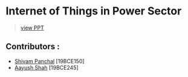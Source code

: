 # Internet of Things in Power Sector
> [view PPT](https://www.canva.com/design/DAFOiWpjjUw/WdJ3ajdbXD6ZK8Fw15ZjaQ/view?utm_content=DAFOiWpjjUw&utm_campaign=designshare&utm_medium=link&utm_source=publishsharelink)
## Contributors : 
- [Shivam Panchal](https://github.com/shivam-0105) [19BCE150]
- [Aayush Shah](https://github.com/Shah-Aayush) [19BCE245]
